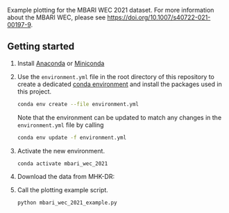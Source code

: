 Example plotting for the MBARI WEC 2021 dataset. For more information about the MBARI WEC, please see https://doi.org/10.1007/s40722-021-00197-9.

## Getting started

1. Install [Anaconda](https://anaconda.org) or [Miniconda](https://docs.conda.io/en/latest/miniconda.html)

2. Use the `environment.yml` file in the root directory of this repository to create a dedicated [conda environment](https://docs.conda.io/projects/conda/en/latest/user-guide/concepts/environments.html) and install the packages used in this project.

	```bash
	conda env create --file environment.yml
	```

	Note that the environment can be updated to match any changes in the `environment.yml` file by calling

	```bash
	conda env update -f environment.yml
	```

3. Activate the new environment.

	```bash
	conda activate mbari_wec_2021
	```

4. Download the data from MHK-DR: 

5. Call the plotting example script.

	```bash
	python mbari_wec_2021_example.py
	```
